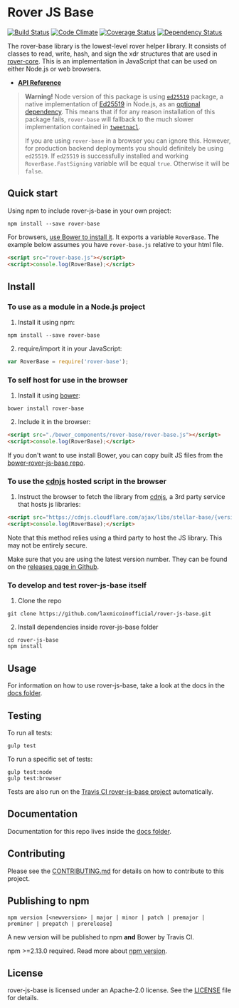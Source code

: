 # Rover JS Base

[![Build Status](https://travis-ci.org/stellar/js-stellar-base.svg)](https://travis-ci.org/stellar/js-stellar-base)
[![Code Climate](https://codeclimate.com/github/stellar/js-stellar-base/badges/gpa.svg)](https://codeclimate.com/github/stellar/js-stellar-base)
[![Coverage Status](https://coveralls.io/repos/stellar/js-stellar-base/badge.svg?branch=master&service=github)](https://coveralls.io/github/stellar/js-stellar-base?branch=master)
[![Dependency Status](https://david-dm.org/stellar/js-stellar-base.svg)](https://david-dm.org/stellar/js-stellar-base)

The rover-base library is the lowest-level rover helper library.  It consists of classes
to read, write, hash, and sign the xdr structures that are used in [rover-core](https://github.com/stellar/stellar-core).
This is an implementation in JavaScript that can be used on either Node.js or web browsers.

* **[API Reference](https://stellar.github.io/js-stellar-base/)**

> **Warning!** Node version of this package is using [`ed25519`](https://www.npmjs.com/package/ed25519) package, a native implementation of [Ed25519](https://ed25519.cr.yp.to/) in Node.js, as an [optional dependency](https://docs.npmjs.com/files/package.json#optionaldependencies). This means that if for any reason installation of this package fails, `rover-base` will fallback to the much slower implementation contained in [`tweetnacl`](https://www.npmjs.com/package/tweetnacl).
>
> If you are using `rover-base` in a browser you can ignore this. However, for production backend deployments you should definitely be using `ed25519`. If `ed25519` is successfully installed and working `RoverBase.FastSigning` variable will be equal `true`. Otherwise it will be `false`.

## Quick start

Using npm to include rover-js-base in your own project:
```shell
npm install --save rover-base
```

For browsers, [use Bower to install it](#to-use-in-the-browser). It exports a
variable `RoverBase`. The example below assumes you have `rover-base.js`
relative to your html file.

```html
<script src="rover-base.js"></script>
<script>console.log(RoverBase);</script>
```

## Install

### To use as a module in a Node.js project
1. Install it using npm:

  ```shell
  npm install --save rover-base
  ```
2. require/import it in your JavaScript:

  ```js
  var RoverBase = require('rover-base');
  ```

### To self host for use in the browser
1. Install it using [bower](http://bower.io):

  ```shell
  bower install rover-base
  ```

2. Include it in the browser:

  ```html
  <script src="./bower_components/rover-base/rover-base.js"></script>
  <script>console.log(RoverBase);</script>
  ```

If you don't want to use install Bower, you can copy built JS files from the [bower-rover-js-base repo](https://github.com/stellar/bower-js-stellar-base).

### To use the [cdnjs](https://cdnjs.com/libraries/stellar-base) hosted script in the browser
1. Instruct the browser to fetch the library from [cdnjs](https://cdnjs.com/libraries/stellar-base), a 3rd party service that hosts js libraries:

  ```html
  <script src="https://cdnjs.cloudflare.com/ajax/libs/stellar-base/{version}/stellar-base.js"></script>
  <script>console.log(RoverBase);</script>
  ```

Note that this method relies using a third party to host the JS library. This may not be entirely secure.

Make sure that you are using the latest version number. They can be found on the [releases page in Github](https://github.com/laxmicoinofficial/rover-js-base/releases).

### To develop and test rover-js-base itself
1. Clone the repo

  ```shell
  git clone https://github.com/laxmicoinofficial/rover-js-base.git
  ```
2. Install dependencies inside rover-js-base folder

  ```shell
  cd rover-js-base
  npm install
  ```

## Usage
For information on how to use rover-js-base, take a look at the docs in the [docs folder](./docs).

## Testing
To run all tests:
```shell
gulp test
```

To run a specific set of tests:
```shell
gulp test:node
gulp test:browser
```

Tests are also run on the [Travis CI rover-js-base project](https://travis-ci.org/stellar/js-stellar-base) automatically.

## Documentation
Documentation for this repo lives inside the [docs folder](./docs).

## Contributing
Please see the [CONTRIBUTING.md](./CONTRIBUTING.md) for details on how to contribute to this project.

## Publishing to npm
```
npm version [<newversion> | major | minor | patch | premajor | preminor | prepatch | prerelease]
```
A new version will be published to npm **and** Bower by Travis CI.

npm >=2.13.0 required.
Read more about [npm version](https://docs.npmjs.com/cli/version).

## License
rover-js-base is licensed under an Apache-2.0 license. See the [LICENSE](./LICENSE) file for details.
